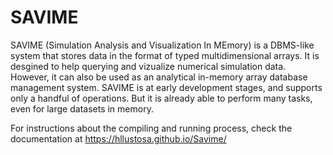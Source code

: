 # SAVIME

SAVIME (Simulation Analysis and Visualization In MEmory) is a DBMS-like system that stores data in the format of typed multidimensional arrays. It is desgined to help querying and vizualize numerical simulation data. However, it can also be used as an analytical in-memory array database management system. SAVIME is at early development stages, and supports only a handful of operations. But it is already able to perform many tasks, even for large datasets in memory.

For instructions about the compiling and running process, check the documentation at https://hllustosa.github.io/Savime/
